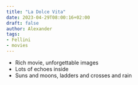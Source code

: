 ```yaml
---
title: "La Dolce Vita"
date: 2023-04-29T08:00:16+02:00
draft: false
author: Alexander
tags:
- Fellini
- movies
---
```


- Rich movie, unforgettable images
- Lots of echoes inside
- Suns and moons, ladders and crosses and rain
